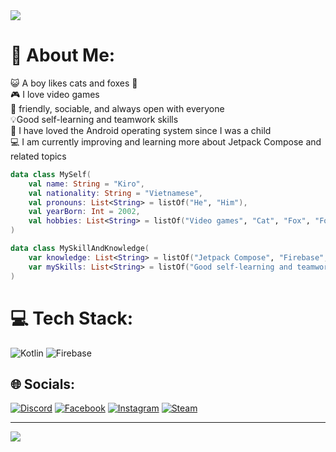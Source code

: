  <img align='center' src="https://i.imgur.com/Lc7weEX.png">

# 🐧 About Me:
😺 A boy likes cats and foxes 🦊 <br>🎮 I love video games<br>👋 friendly, sociable, and always open with everyone<br>💡Good self-learning and teamwork skills<br>🔎 I have loved the Android operating system since I was a child<br>💻 I am currently improving and learning more about Jetpack Compose and related topics
```kt
data class MySelf(
    val name: String = "Kiro",
    val nationality: String = "Vietnamese",
    val pronouns: List<String> = listOf("He", "Him"),
    val yearBorn: Int = 2002,
    val hobbies: List<String> = listOf("Video games", "Cat", "Fox", "Football", "Books")
)

data class MySkillAndKnowledge(
    var knowledge: List<String> = listOf("Jetpack Compose", "Firebase", "Retrofit", "..."),
    var mySkills: List<String> = listOf("Good self-learning and teamwork skills", "English communication skills are at an intermediate level")
)

```
# 💻 Tech Stack:
![Kotlin](https://img.shields.io/badge/kotlin-%237F52FF.svg?style=for-the-badge&logo=kotlin&logoColor=white) ![Firebase](https://img.shields.io/badge/firebase-a08021?style=for-the-badge&logo=firebase&logoColor=ffcd34)

## 🌐 Socials:
[![Discord](https://img.shields.io/badge/Discord-%237289DA.svg?logo=discord&logoColor=white)](https://discord.gg/kirozxy) [![Facebook](https://img.shields.io/badge/Facebook-%231877F2.svg?logo=Facebook&logoColor=white)](https://facebook.com/https://www.facebook.com/kirozxy/) [![Instagram](https://img.shields.io/badge/Instagram-%23E4405F.svg?logo=Instagram&logoColor=white)](https://instagram.com/kiro.zxy) [![Steam](https://img.shields.io/badge/Steam-%23000000.svg?logo=steam&logoColor=white)](https://steamcommunity.com/id/kirozxy/) 

---
[![](https://visitcount.itsvg.in/api?id=Kiro&icon=2&color=1)](https://visitcount.itsvg.in)
